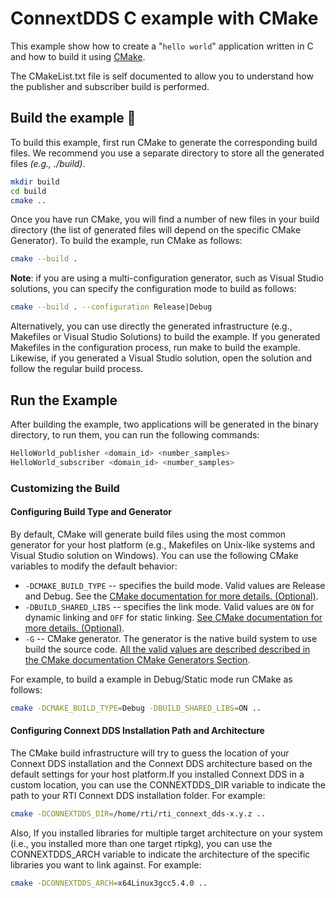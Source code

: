 # ConnextDDS C example with CMake

This example show how to create a "``hello world``" application written in C
and how to build it using [CMake](https://cmake.org/).

The CMakeList.txt file is self documented to allow you to understand how
the publisher and subscriber build is performed.

## Build the example :wrench:

To build this example, first run CMake to generate the corresponding
build files. We recommend you use a separate directory to store all the
generated files *(e.g., ./build)*.

```bash
mkdir build
cd build
cmake ..
```

Once you have run CMake, you will find a number of new files in your build
directory (the list of generated files will depend on the specific CMake
Generator). To build the example, run CMake as follows:

```bash
cmake --build .
```

**Note**: if you are using a multi-configuration generator, such as Visual
Studio solutions, you can specify the configuration mode to build as follows:

```bash
cmake --build . --configuration Release|Debug
```

Alternatively, you can use directly the generated infrastructure (e.g.,
Makefiles or Visual Studio Solutions) to build the example. If you generated
Makefiles in the configuration process, run make to build the example.
Likewise, if you generated a Visual Studio solution, open the solution and
follow the regular build process.

## Run the Example
After building the example, two applications will be
generated in the binary directory, to run them, you can run the following
commands:

```bash
HelloWorld_publisher <domain_id> <number_samples>
HelloWorld_subscriber <domain_id> <number_samples>
```

### Customizing the Build
#### Configuring Build Type and Generator
By default, CMake will generate build files using the most common generator for
your host platform (e.g., Makefiles on Unix-like systems and Visual Studio
solution on Windows). You can use the following CMake variables to modify the
default behavior:
- ``-DCMAKE_BUILD_TYPE`` -- specifies the build mode. Valid values are Release
and Debug. See the [CMake documentation for more details. (Optional)](https://cmake.org/cmake/help/latest/variable/CMAKE_BUILD_TYPE.html).
- ``-DBUILD_SHARED_LIBS`` -- specifies the link mode. Valid values are ``ON``
for dynamic linking and ``OFF`` for static linking.
[See CMake documentation for more details.
(Optional)](https://cmake.org/cmake/help/latest/variable/BUILD_SHARED_LIBS.html).
- ``-G`` -- CMake generator. The generator is the native build system to use
build the source code. [All the valid values are described described in the
CMake documentation CMake Generators Section](https://cmake.org/cmake/help/v3.13/manual/cmake-generators.7.html).

For example, to build a example in Debug/Static mode run CMake as follows:

```bash
cmake -DCMAKE_BUILD_TYPE=Debug -DBUILD_SHARED_LIBS=ON ..
```

#### Configuring Connext DDS Installation Path and Architecture

The CMake build infrastructure will try to guess the location of your Connext
DDS installation and the Connext DDS architecture based on the default settings
for your host platform.If you installed Connext DDS in a custom location, you
can use the CONNEXTDDS_DIR variable to indicate the path to your RTI Connext
DDS installation folder. For example:

```bash
cmake -DCONNEXTDDS_DIR=/home/rti/rti_connext_dds-x.y.z ..
```

Also, If you installed libraries for multiple target architecture on your
system (i.e., you installed more than one target rtipkg), you can use the
CONNEXTDDS_ARCH variable to indicate the architecture of the specific libraries
you want to link against. For example:

```bash
cmake -DCONNEXTDDS_ARCH=x64Linux3gcc5.4.0 ..
```
